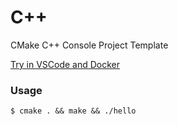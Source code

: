 # C++

CMake C++ Console Project Template

[Try in VSCode and Docker](https://gist.cafe/helloworld#try)

### Usage

    $ cmake . && make && ./hello
